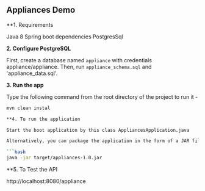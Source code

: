 ## Appliances Demo

**1. Requirements

Java 8
Spring boot dependencies
PostgresSql

**2. Configure PostgreSQL**

First, create a database named `appliance` with credentials appliance/appliance. Then, run `appliance_schema.sql` and 'appliance_data.sql'.

**3. Run the app**

Type the following command from the root directory of the project to run it -

```bash / cmd
mvn clean instal

**4. To run the application

Start the boot application by this class AppliancesApplication.java

Alternatively, you can package the application in the form of a JAR file and then run it like so -

```bash
java -jar target/appliances-1.0.jar
```

**5. To Test the API

http://localhost:8080/appliance
